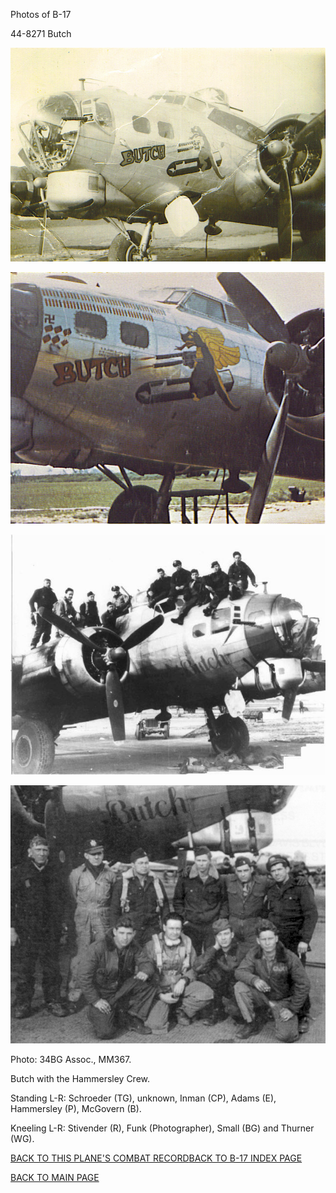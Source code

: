 
Photos of B-17






 




44-8271 Butch  
  

![](44-8271a.jpg)  
  

![](44-8271c.jpg)  
  

![](44-8271.jpg)  
  

![](44-8271b.jpg)  

Photo: 34BG Assoc., MM367.  

Butch with the Hammersley Crew.  

Standing L-R: Schroeder (TG), unknown, Inman (CP), Adams (E), Hammersley (P), McGovern (B).  

Kneeling L-R: Stivender (R), Funk (Photographer), Small (BG) and Thurner (WG).  
  

[BACK TO THIS PLANE'S COMBAT RECORD](b17s/44-8271.md)[BACK TO B-17 INDEX PAGE](000b17s.md)  

[BACK TO MAIN PAGE](index.html)


